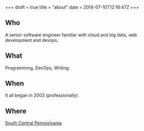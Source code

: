 +++
draft = true
title = "about"
date = 2014-07-10T12:16:47Z
+++

## Who

A senior software engineer familiar with cloud and big data,
web development and devops.

## What

Programming, DevOps, Writing.

## When

It all began in 2003 (professionally).

## Where

[South Central Pennsylvania](http://en.wikipedia.org/wiki/South_Central_Pennsylvania)
